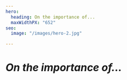 ```yaml
---
hero:
  heading: On the importance of...
  maxWidthPX: "652"
seo:
  image: "/images/hero-2.jpg"

---
```

# _On the importance of..._